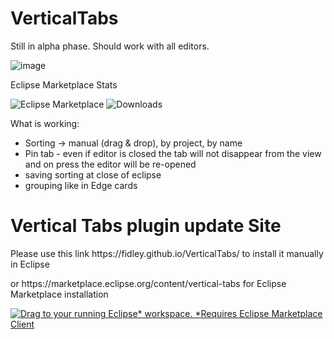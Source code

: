# VerticalTabs

Still in alpha phase. Should work with all editors.

![image](https://github.com/fidley/VerticalTabs/assets/7912195/7340d070-fb69-402e-9019-4780b584b14b)

Eclipse Marketplace Stats

![Eclipse Marketplace](https://img.shields.io/eclipse-marketplace/favorites/vertical-tabs)
![Downloads](https://img.shields.io/eclipse-marketplace/dt/vertical-tabs)

What is working:
- Sorting -> manual (drag & drop), by project, by name
- Pin tab - even if editor is closed the tab will not disappear from the view and on press the editor will be re-opened
- saving sorting at close of eclipse
- grouping like in Edge cards


<h1>Vertical Tabs plugin update Site</h1>
<p>Please use this link https://fidley.github.io/VerticalTabs/ to install it manually in Eclipse</p>
<P>or https://marketplace.eclipse.org/content/vertical-tabs for Eclipse Marketplace installation</P>

[![Drag to your running Eclipse* workspace. *Requires Eclipse Marketplace Client](https://marketplace.eclipse.org/sites/all/themes/solstice/public/images/marketplace/btn-install.svg) ](https://marketplace.eclipse.org/marketplace-client-intro?mpc_install=5651642 "Drag to your running Eclipse* workspace. *Requires Eclipse Marketplace Client")

